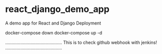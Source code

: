 # react_django_demo_app
A demo app for React and Django Deployment

docker-compose down
docker-compose up -d

.............................................
This is to check github webhook with jenkins!
.............................................
